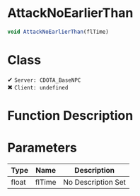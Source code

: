 # AttackNoEarlierThan
```js	
void AttackNoEarlierThan(flTime)
```
# Class
✔ `Server: CDOTA_BaseNPC`  
✖ `Client: undefined`  

# Function Description

# Parameters
Type|Name|Description
--|--|--
float|flTime|No Description Set
